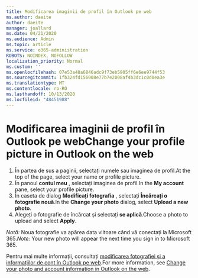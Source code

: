 ```yaml
---
title: Modificarea imaginii de profil în Outlook pe web
ms.author: daeite
author: daeite
manager: joallard
ms.date: 04/21/2020
ms.audience: Admin
ms.topic: article
ms.service: o365-administration
ROBOTS: NOINDEX, NOFOLLOW
localization_priority: Normal
ms.custom: ''
ms.openlocfilehash: 07e53a48a6846adc9f73eb5905ff6e6ee9744f53
ms.sourcegitcommit: 1fb324fd156008e77b7e2008af4b3dc1c0d0ea3e
ms.translationtype: MT
ms.contentlocale: ro-RO
ms.lasthandoff: 10/13/2020
ms.locfileid: "48451988"
---
```

# <a name="change-your-profile-picture-in-outlook-on-the-web"></a><span data-ttu-id="a3c92-102">Modificarea imaginii de profil în Outlook pe web</span><span class="sxs-lookup"><span data-stu-id="a3c92-102">Change your profile picture in Outlook on the web</span></span>

1. <span data-ttu-id="a3c92-103">În partea de sus a paginii, selectați numele sau imaginea de profil.</span><span class="sxs-lookup"><span data-stu-id="a3c92-103">At the top of the page, select your name or profile picture.</span></span>
1. <span data-ttu-id="a3c92-104">În panoul **contul meu** , selectați imaginea de profil.</span><span class="sxs-lookup"><span data-stu-id="a3c92-104">In the **My account** pane, select your profile picture.</span></span>
1. <span data-ttu-id="a3c92-105">În caseta de dialog **Modificați fotografia** , selectați **Încărcați o fotografie nouă**.</span><span class="sxs-lookup"><span data-stu-id="a3c92-105">In the **Change your photo** dialog, select **Upload a new photo**.</span></span>
1. <span data-ttu-id="a3c92-106">Alegeți o fotografie de încărcat și selectați **se aplică**.</span><span class="sxs-lookup"><span data-stu-id="a3c92-106">Choose a photo to upload and select **Apply**.</span></span>

<span data-ttu-id="a3c92-107">*Notă:* Noua fotografie va apărea data viitoare când vă conectați la Microsoft 365.</span><span class="sxs-lookup"><span data-stu-id="a3c92-107">*Note:* Your new photo will appear the next time you sign in to Microsoft 365.</span></span>

<span data-ttu-id="a3c92-108">Pentru mai multe informații, consultați [modificarea fotografiei și a informațiilor de cont în Outlook pe web](https://support.office.com/article/b2dbb289-851d-4bed-93c3-3e136f5659ec).</span><span class="sxs-lookup"><span data-stu-id="a3c92-108">For more information, see [Change your photo and account information in Outlook on the web](https://support.office.com/article/b2dbb289-851d-4bed-93c3-3e136f5659ec).</span></span>
